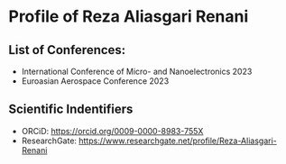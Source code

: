 # Profile of Reza Aliasgari Renani

## List of Conferences:
- International Conference of Micro- and Nanoelectronics 2023
- Euroasian Aerospace Conference 2023

## Scientific Indentifiers
- ORCiD: https://orcid.org/0009-0000-8983-755X
- ResearchGate: https://www.researchgate.net/profile/Reza-Aliasgari-Renani
